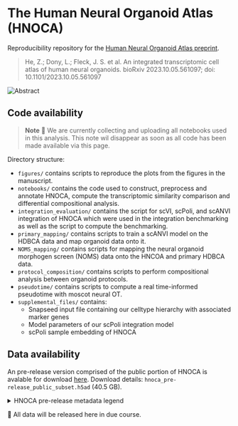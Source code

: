 # The Human Neural Organoid Atlas (HNOCA)

Reproducibility repository for the [Human Neural Organoid Atlas preprint](https://www.biorxiv.org/content/10.1101/2023.10.05.561097v1).

> He, Z.; Dony, L.; Fleck, J. S. et al. An integrated transcriptomic cell atlas of human neural organoids. bioRxiv 2023.10.05.561097; doi: 10.1101/2023.10.05.561097

![Abstract](https://raw.githubusercontent.com/theislab/neural_organoid_atlas/main/supplemental_files/abstract.jpg)

## Code availability

> **Note**
> :construction: We are currently collecting and uploading all notebooks used in this analysis.
> This note wil disappear as soon as all code has been made available via this page.

Directory structure:
* `figures/` contains scripts to reproduce the plots from the figures in the manuscript.
* `notebooks/` contains the code used to construct, preprocess and annotate HNOCA, compute the transcriptomic similarity comparison and differential compositional analysis.
* `integration_evaluation/` contains the script for scVI, scPoli, and scANVI integration of HNOCA which were used in the integration benchmarking as well as the script to compute the benchmarking.
* `primary_mapping/` contains scripts to train a scANVI model on the HDBCA data and map organoid data onto it.
* `NOMS_mapping/` contains scripts for mapping the neural organoid morphogen screen (NOMS) data onto the HNCOA and primary HDBCA data.
* `protocol_composition/` contains scripts to perform compositional analysis between organoid protocols.
* `pseudotime/` contains scripts to compute a real time-informed pseudotime with moscot neural OT.
* `supplemental_files/` contains:
  * Snapseed input file containing our celltype hierarchy with associated marker genes
  * Model parameters of our scPoli integration model
  * scPoli sample embedding of HNOCA

## Data availability

An pre-release version comprised of the public portion of HNOCA is avalable for download [here](https://hmgubox2.helmholtz-muenchen.de/index.php/s/jWCCdr3SQP7Tprb/download/hnoca_pre-release_public_subset.h5ad). Download details: `hnoca_pre-release_public_subset.h5ad` (40.5 GB).

<details>
<summary>HNOCA pre-release metadata legend</summary>

### .obs keys legend
\* sfaira-controlled metadata, most controlled by the respective ontology. see here for more details: https://sfaira.readthedocs.io/en/latest/adding_datasets.html#dataset-or-observation-wise

\*\* original values provided in the datasets prior to ontology matching (only available for ontology-controlled sfaira metadata fields)

| .obs key | Description |
| --- | --- |
| `annot_level_1` | Level 1 of the final cell-type annotation hierarchy |
| `annot_level_2` | Level 2 of the final cell-type annotation hierarchy |
| `annot_level_3` | Level 3 of the final cell-type annotation hierarchy |
| `annot_level_4` | Level 4 of the final cell-type annotation hierarchy |
| `annot_region` | Final brain region annotation for neuronal cells |
| `assay_sc` | * |
| `assay_differentiation` | * |
| `assay_type_differentiation` | * |
| `bio_sample` | * |
| `cell_line` | * |
| `cell_type` | * |
| `development_stage` | * |
| `disease` | * |
| `ethnicity` | * |
| `gm` | * |
| `individual` | * |
| `organ` | * |
| `organism` | * |
| `sex` | * |
| `state_exact` | * |
| `sample_source` | * |
| `source_doi` | * |
| `tech_sample` | * |
| `treatment` | * |
| `assay_sc_original` | ** |
| `cell_line_original` | ** |
| `cell_type_original` | ** |
| `development_stage_original` | ** |
| `disease_original` | ** |
| `ethnicity_original` | ** |
| `organ_original` | ** |
| `organism_original` | ** |
| `sex_original` | ** |
| `id` | Unique sfaira sample ID |
| `suspension_type` | Single nuclei or single cells |
| `suspension_type_original` | Single nuclei or single cells |
| `obs_names_original` | Original obs annotation in the author-provided dataset |
| `organoid_age_days` | Organoid age in dayys at the time of experiment |
| `publication` | First Author, Year for the source publication of the dataset |
| `doi` | DOI for the source publication of the dataset |
| `batch` | Concatenation of the columns `id`, `bio_sample` and `tech_sample` |
| `n_genes_by_counts` | Number of genes with >0 counts |
| `log1p_n_genes_by_counts` | natural logarithm of number of genes with >0 counts +1 |
| `total_counts` | total UMI count of this cell |
| `log1p_total_counts` | Natural logarithm of the total UMI count of this cell +1 |
| `total_counts_mt` | Total mitochondrial UMI count |
| `log1p_total_counts_mt` | Natural logarithm of total mitochondrial UMI count +1 |
| `pct_counts_mt` | Percentage of UMI counts mapped to mitochindrial genes |
| `leiden_pca_unintegrated_1` | Leiden clustering (resolution=1) of unintegrated PCA-derived knn graph |
| `leiden_pca_unintegrated_80` | Leiden clustering (resolution=80) of unintegrated PCA-derived knn graph |
| `leiden_pca_rss_1` | Leiden clustering (resolution=1) of pre-integrated RSS-PCA-derived knn graph |
| `leiden_pca_rss_80` | Leiden clustering (resolution=80) of pre-integrated RSS-PCA-derived knn graph |
| `leiden_scpoli_1` | Leiden clustering (resolution=1) of integrated scPoli embedding-derived knn graph |
| `leiden_scpoli_80` | Leiden clustering (resolution=80) of integrated scPoli embedding-derived knn graph |
| `snapseed_pca_unintegrated_level_1` | Level 1 label of automatic cell type annotation (snapseed) from unintegrated PCA representation |
| `snapseed_pca_unintegrated_level_2` | Level 2 label of automatic cell type annotation (snapseed) from unintegrated PCA representation |
| `snapseed_pca_unintegrated_level_3` | Level 3 label of automatic cell type annotation (snapseed) from unintegrated PCA representation |
| `snapseed_pca_unintegrated_level_4` | Level 4 label of automatic cell type annotation (snapseed) from unintegrated PCA representation |
| `snapseed_pca_unintegrated_level_5` | Level 5 label of automatic cell type annotation (snapseed) from unintegrated PCA representation |
| `snapseed_pca_unintegrated_level_12` | Merged level 1,2 annotations from unintegrated PCA representation (iterative replacement of NAs with higher-level labels) |
| `snapseed_pca_unintegrated_level_123` | Merged level 1,2,3 annotations from unintegrated PCA representation (iterative replacement of NAs with higher-level labels) |
| `snapseed_pca_unintegrated_level_1234` | Merged level 1,2,3,4 annotations from unintegrated PCA representation (iterative replacement of NAs with higher-level labels) |
| `snapseed_pca_unintegrated_level_12345` | Merged level 1,2,3,4,5 annotations from unintegrated PCA representation (iterative replacement of NAs with higher-level labels) |
| `snapseed_pca_rss_level_1` | Level 1 label of automatic cell type annotation (snapseed) from pre-integrated RSS-PCA representation |
| `snapseed_pca_rss_level_2` | Level 2 label of automatic cell type annotation (snapseed) from pre-integrated RSS-PCA representation |
| `snapseed_pca_rss_level_3` | Level 3 label of automatic cell type annotation (snapseed) from pre-integrated RSS-PCA representation |
| `snapseed_pca_rss_level_4` | Level 4 label of automatic cell type annotation (snapseed) from pre-integrated RSS-PCA representation |
| `snapseed_pca_rss_level_5` | Level 5 label of automatic cell type annotation (snapseed) from pre-integrated RSS-PCA representation |
| `snapseed_pca_rss_level_12` | Merged level 1,2 annotations from pre-integrated RSS-PCA representation (iterative replacement of NAs with higher-level labels) |
| `snapseed_pca_rss_level_123` | Merged level 1,2,3 annotations from pre-integrated RSS-PCA representation (iterative replacement of NAs with higher-level labels) |
| `snapseed_pca_rss_level_1234` | Merged level 1,2,3,4 annotations from pre-integrated RSS-PCA representation (iterative replacement of NAs with higher-level labels) |
| `snapseed_pca_rss_level_12345` | Merged level 1,2,3,4,5 annotations from pre-integrated RSS-PCA representation (iterative replacement of NAs with higher-level labels) |
| `snapseed_scpoli_level_1` | Level 1 label of automatic cell type annotation (snapseed) from integrated scPoli representation |
| `snapseed_scpoli_level_2` | Level 2 label of automatic cell type annotation (snapseed) from integrated scPoli representation |
| `snapseed_scpoli_level_3` | Level 3 label of automatic cell type annotation (snapseed) from integrated scPoli representation |
| `snapseed_scpoli_level_4` | Level 4 label of automatic cell type annotation (snapseed) from integrated scPoli representation |
| `snapseed_scpoli_level_5` | Level 5 label of automatic cell type annotation (snapseed) from integrated scPoli representation |
| `snapseed_scpoli_level_12` | Merged level 1,2 annotations from integrated scPoli representation (iterative replacement of NAs with higher-level labels) |
| `snapseed_scpoli_level_123` | Merged level 1,2,3 annotations from integrated scPoli representation (iterative replacement of NAs with higher-level labels) |
| `snapseed_scpoli_level_1234` | Merged level 1,2,3,4 annotations from integrated scPoli representation (iterative replacement of NAs with higher-level labels) |
| `snapseed_scpoli_level_12345` | Merged level 1,2,3,4,5 annotations from integrated scPoli representation (iterative replacement of NAs with higher-level labels) |
| `ECM_raw` | Binary morphogen indicator for differentiation protocol: Extra-cellular matrix |
| `ROCK_inhibitor_raw` | Binary morphogen indicator for differentiation protocol: ROCK inhibitor |
| `BMP_activator_raw` | Binary morphogen indicator for differentiation protocol: BMP activator |
| `TGF_B_activator_raw` | Binary morphogen indicator for differentiation protocol: TGFβ activator |
| `TGF_B_inhibitor_raw` | Binary morphogen indicator for differentiation protocol: TGFβ inhibitor |
| `BMP_inhibitor_raw` | Binary morphogen indicator for differentiation protocol: BMP inhibitor |
| `WNT_activator_raw` | Binary morphogen indicator for differentiation protocol: WNT activator |
| `WNT_inhibitor_raw` | Binary morphogen indicator for differentiation protocol: WNT inhibitor |
| `EGF_raw` | Binary morphogen indicator for differentiation protocol: EGF |
| `FGF2_raw` | Binary morphogen indicator for differentiation protocol: FGF2 |
| `FGF8_raw` | Binary morphogen indicator for differentiation protocol: FGF8 |
| `SHH_agonist_raw` | Binary morphogen indicator for differentiation protocol: Sonic hedgehog agonist |
| `RA_raw` | Binary morphogen indicator for differentiation protocol: Retinoic acid |
| `MEK_ERK_inhibitor_raw` | Binary morphogen indicator for differentiation protocol: MEK/ERK inhibitor |
| `Notch_inhibitor_raw` | Binary morphogen indicator for differentiation protocol: Notch Inhibitor |

</details>

:construction: All data will be released here in due course.


